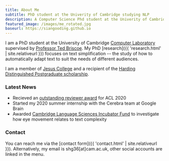 ```yaml
---
title: About Me
subtitle: PhD student at the Univerity of Cambridge studying NLP
description: A Computer Science Phd student at the Univerity of Cambridge
featured_image: /images/me_rotated.jpg
baseurl: https://siangooding.github.io
---
```


I am a PhD student at the University of Cambridge <a href="https://www.cl.cam.ac.uk">Computer Laboratory</a> supervised by <a href="https://scholar.google.com/citations?hl=en&user=qNP6lAwAAAAJ">Professor Ted Briscoe</a>. My PhD [research]({{ 'research.html' | site.relativeurl }}) focuses on text simplification -- the study of how to automatically adapt text to suit the needs of different audiences. 

I am a member of <a href="https://www.jesus.cam.ac.uk"> Jesus College</a> and a recipient of the <a href ="https://www.caths.cam.ac.uk/harding">Harding Distinguished Postgraduate scholarship</a>. 

### Latest News 
+ Recieved an <a href="https://twitter.com/SianGooding/status/1281912395783380994">outstanding reviewer award</a> for ACL 2020
+ Started my 2020 summer internship with the Cerebra team at Google Brain
+ Awarded <a href="https://twitter.com/SianGooding/status/1232797416635719680">Cambridge Language Sciences Incubator Fund</a> to investigate how eye movement relates to text complexity

### Contact 
You can reach me via the [contact form]({{ 'contact.html' | site.relativeurl }}). Alternatively, my email is shg36[at]cam.ac.uk, other social accounts are linked in the menu. 





